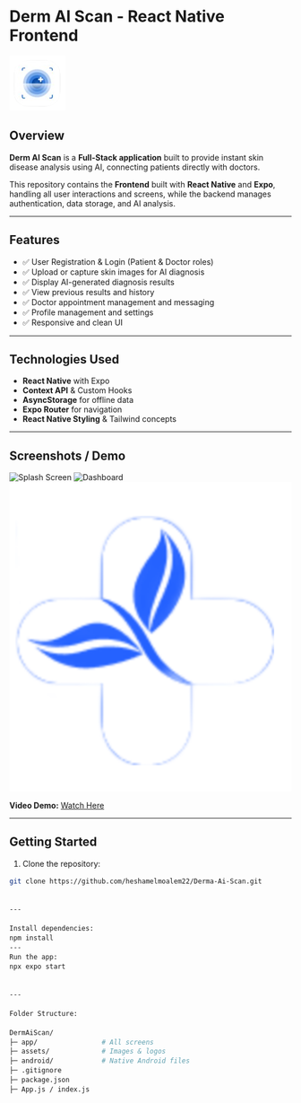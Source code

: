 # Derm AI Scan - React Native Frontend

![Project Banner](assets/logo.png)

## Overview
**Derm AI Scan** is a **Full-Stack application** built to provide instant skin disease analysis using AI, connecting patients directly with doctors.  

This repository contains the **Frontend** built with **React Native** and **Expo**, handling all user interactions and screens, while the backend manages authentication,
data storage, and AI analysis.

---


## Features
- ✅ User Registration & Login (Patient & Doctor roles)
- ✅ Upload or capture skin images for AI diagnosis
- ✅ Display AI-generated diagnosis results
- ✅ View previous results and history
- ✅ Doctor appointment management and messaging
- ✅ Profile management and settings
- ✅ Responsive and clean UI

---

## Technologies Used
- **React Native** with Expo
- **Context API** & Custom Hooks
- **AsyncStorage** for offline data
- **Expo Router** for navigation
- **React Native Styling** & Tailwind concepts

---

## Screenshots / Demo
![Splash Screen](assets/SplashScreen.png)
![Dashboard](assets/dashboard.png)
![Result Screen](assets/result.png)

**Video Demo:** [Watch Here](YOUR_VIDEO_LINK)

---

## Getting Started
1. Clone the repository:
```bash
git clone https://github.com/heshamelmoalem22/Derma-Ai-Scan.git


---

Install dependencies:
npm install
---
Run the app:
npx expo start


---

Folder Structure:

DermAiScan/
├─ app/                # All screens
├─ assets/             # Images & logos
├─ android/            # Native Android files
├─ .gitignore
├─ package.json
├─ App.js / index.js



